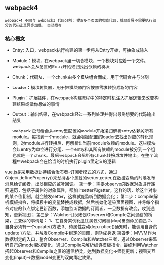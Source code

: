 ## webpack4

    webpack4 不同与 webpack3 代码分割: 提取多个页面的功能代码，提取首屏不需要执行部分的代码让其异步加载。 自动发布

### 核心概念

- Entry: 入口，webpack执行构建的第一步将从Entry开始，可抽象成输入
- Module：模块，在webpack里一切皆模块，一个模块对应着一个文件。webpack会从配置的Entry开始递归找出依赖的模块
- Chunk：代码块，一个chunk由多个模块组合而成，用于代码合并与分割
- Loader：模块转换器，用于把模块原内容按照需求转换成新的内容
- Plugin：扩展插件，在webpack构建流程中的特定时机注入扩展逻辑来改变构建结果或做你想做的事情
- Output：输出结果，在webpack经过一系列处理并得出最终想要的代码输出结果

    webpack 启动后会从entry里配置的module开始递归解析entry依赖的所有module。每找到一个module，就会根据配置的loader去找出对应的转化规则，对module进行转换后，再解析出当前module依赖的module。这些模块会以entry为单位进行分组，一个entry和其所有依赖的module被分到一个组也就是一个chunk。最后webpack会把所有chunk转换成文件输出。在整个流程中webpack会在恰当的时机执行plugin里定义的逻辑

vue.js是采用数据劫持结合发布者-订阅者模式的方式，通过Object.defineProperty()来劫持各个属性的setter,getter,在数据变动的时候发布消息给订阅者，出发相应的监听回调。
第一步：需要observe的数据对象进行递归遍历，包括子属性的对象属性，都加上setter和getter。这样的话，给这个对象的某个值复制，就会触发setter，这样就能监听到数据变化；
第二步：compile解析模板指令，将模板中的变量替换成数据，然后初始化渲染页面视图，并将每个指令对应的节点绑定更新函数，添加监听数据的订阅者，一旦数据有改变，收到通知，更新视图；
第三步：Watcher订阅者是Observer和Compile之间通信的桥梁，主要做的事情是：
1、在自身实例化是往属性订阅器(dep)里面添加自己
2、自身必须有一个update()方法
3、待属性变动dep.notice()通知时，能调用自身的update()方法，并触发Compile中绑定的回调，则功成身退
第四步：MVVM作为数据绑定的入口，整合Observer、Compile和Watcher三者，通过Observer来监听自己的model数据变化，通过Complie来解析编译模板指令，最终利用Watcher搭起Observer和Compile之间的通信桥梁，达到数据变化->师徒更新；视图交互变化(input)->数据model变更的双向绑定效果。








